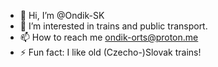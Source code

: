 - 👋 Hi, I’m @Ondik-SK
- 👀 I’m interested in trains and public transport.
- 📫 How to reach me ondik-orts@proton.me
- ⚡ Fun fact: I like old (Czecho-)Slovak trains!

